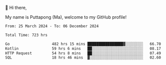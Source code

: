 👋 Hi there,

My name is Puttapong (Ma), welcome to my GitHub profile!

<!--START_SECTION:waka-->

```txt
From: 25 March 2024 - To: 06 December 2024

Total Time: 723 hrs

Go                   482 hrs 15 mins ████████████████▓░░░░░░░░   66.70 %
Kotlin               59 hrs 6 mins   ██░░░░░░░░░░░░░░░░░░░░░░░   08.17 %
HTTP Request         54 hrs 8 mins   ██░░░░░░░░░░░░░░░░░░░░░░░   07.49 %
SQL                  18 hrs 46 mins  ▓░░░░░░░░░░░░░░░░░░░░░░░░   02.60 %
```

<!--END_SECTION:waka-->

